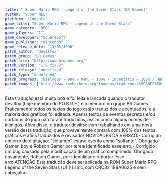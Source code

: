 ```yaml
---
title: " Super Mario RPG - Legend of the Seven Stars (BR Games)"
system: "Super NES"
platform: "Console"
game_title: "Super Mario RPG - Legend of the Seven Stars"
game_category: "RPG"
game_players: "1"
game_developer: "SquareSoft"
game_publisher: "Nintendo"
game_release_date: "13/05/1996"
patch_author: "devilfox"
patch_group: "BR Games"
patch_site: "http://www.brgames.org/"
patch_version: "1.0 fix-2"
patch_release: "undefined"
patch_type: "undefined"
patch_progress: "Diálogos - 99% / Menu - 100% / Inventário - 100% / Habilidades - 100% / Inimigos - 81% / Gráficos - 74% /  Outros - 90% / Geral - 99%"
patch_images: ["http://www.romhackers.org/imagens/traducoes/%5BSNES%5D%20Super%20Mario%20RPG%20-%20Legend%20of%20the%20Seven%20Stars%20-%20BR%20Games%20-%201.png","http://www.romhackers.org/imagens/traducoes/%5BSNES%5D%20Super%20Mario%20RPG%20-%20Legend%20of%20the%20Seven%20Stars%20-%20BR%20Games%20-%202.png","http://www.romhackers.org/imagens/traducoes/%5BSNES%5D%20Super%20Mario%20RPG%20-%20Legend%20of%20the%20Seven%20Stars%20-%20BR%20Games%20-%203.png"]
---
```

Esta tradução está muito boa e foi feita e lançada quando o tradutor devilfox (hoje membro do PO.B.R.E.) era membro do grupo BR Games. Praticamente todos os textos do jogo estão traduzidos e acentuados, e a maioria dos gráficos foi editada. Apenas textos de eventos secretos e/ou cortados do jogo não foram traduzidos, assim como alguns nomes de inimigos. Além disso, o tradutor devilfox vem trabalhando em uma nova versão desta tradução, que provavelmente contará com 100% dos textos, gráficos e afins traduzidos e revisados.NOVIDADES DA VERSÃO:- Corrigido um erro de digitação: "soltando" estava escrito como "soltanto". Obrigado Gamer_boy e Robson Gamer por terem identificado esse erro;- Corrigido um bug causado pela modificação de um gráfico comprimido. Obrigado novamente, Robson Gamer, por identificar e reportar esse erro.ATENÇÃO:Esta tradução deve ser aplicada na ROM Super Mario RPG - Legend of the Seven Stars (U) [!].smc, com CRC32 1B8A0625 e sem cabeçalho.